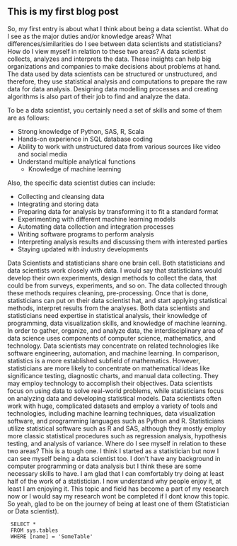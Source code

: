 ## This is my first blog post

So, my first entry is about what I think about being a data scientist. What do I see as the major duties and/or knowledge areas?  What differences/similarities do I see between data scientists and statisticians?  How do I view myself in relation to these two areas?
A data scientist collects, analyzes and interprets the data. These insights can help big organizations and companies to make decisions about problems at hand.  The data used by data scientists can be structured or unstructured, and therefore, they use statistical analysis and computations to prepare the raw data for data analysis. Designing data modelling processes and creating algorithms is also part of their job to find and analyze the data.

To be a data scientist, you certainly need a set of skills and some of them are as follows:
- Strong knowledge of Python, SAS, R, Scala
- Hands-on experience in SQL database coding
- Ability to work with unstructured data from various sources like video and social media
- Understand multiple analytical functions
  - Knowledge of machine learning

Also, the specific data scientist duties can include:
- Collecting and cleansing data
- Integrating and storing data
- Preparing data for analysis by transforming it to fit a standard format
- Experimenting with different machine learning models
- Automating data collection and integration processes
- Writing software programs to perform analysis
- Interpreting analysis results and discussing them with interested parties
- Staying updated with industry developments

Data Scientists and statisticians share one brain cell. Both statisticians and data scientists work closely with data. I would say that statisticians would develop their own experiments, design methods to collect the data, that could be from surveys, experiments, and so on. The data collected through these methods requires cleaning, pre-processing. Once that is done, statisticians can put on their data scientist hat, and start applying statistical methods, interpret results from the analyses. Both data scientists and statisticians need expertise in statistical analysis, their knowledge of programming, data visualization skills, and knowledge of machine learning. In order to gather, organize, and analyze data, the interdisciplinary area of data science uses components of computer science, mathematics, and technology. Data scientists may concentrate on related technologies like software engineering, automation, and machine learning. In comparison, statistics is a more established subfield of mathematics. However, statisticians are more likely to concentrate on mathematical ideas like significance testing, diagnostic charts, and manual data collecting. They may employ technology to accomplish their objectives.
Data scientists focus on using data to solve real-world problems, while statisticians focus on analyzing data and developing statistical models.
Data scientists often work with huge, complicated datasets and employ a variety of tools and technologies, including machine learning techniques, data visualization software, and programming languages such as Python and R. Statisticians utilize statistical software such as R and SAS, although they mostly employ more classic statistical procedures such as regression analysis, hypothesis testing, and analysis of variance.
Where do I see myself in relation to these two areas? This is a tough one. I think I started as a statistician but now I can see myself being a data scientist too. I don't have any background in computer programming or data analysis but I think these are some necessary skills to have. I am glad that I can comfortably try doing at least half of the work of a statistician. I now understand why people enjoy it, at least I am enjoying it. This topic and field has become a part of my research now or I would say my research wont be completed if I dont know this topic. So yeah, glad to be on the journey of being at least one of them (Statistician or Data scientist).

```tsql
 SELECT *
 FROM sys.tables
 WHERE [name] = 'SomeTable'
 ```
